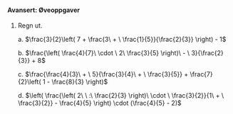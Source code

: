 
#### Avansert:  Øveoppgaver

1. Regn ut.

   a. $\frac{3}{2}\left( 7 + \frac{3\  + \ \frac{1}{5}}{\frac{2}{3}} \right) - 1$

   b. $\frac{\left( \frac{4}{7}\  \cdot \ 2\ \frac{3}{5} \right)\  - \ 3}{\frac{2}{3}} + 8$

   c. $\frac{\frac{4}{3}\  + \ 5}{\frac{3}{4}\  + \ \frac{3}{5}} + \frac{7}{2}\left( 1 - \frac{8}{3} \right)$

   d. $\left( \frac{\left( 2\ \ :\ \frac{2}{3} \right)\  \cdot \ \frac{3}{2}}{1\  + \ \frac{3}{2}} - \frac{4}{5} \right) \cdot (\frac{4}{5} - 2)$

